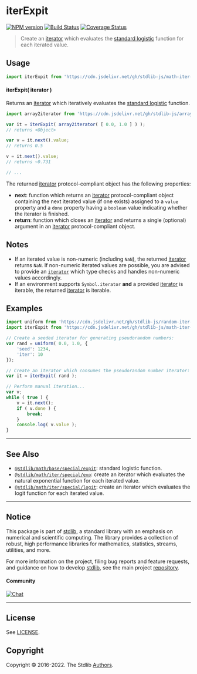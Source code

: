 <!--

@license Apache-2.0

Copyright (c) 2020 The Stdlib Authors.

Licensed under the Apache License, Version 2.0 (the "License");
you may not use this file except in compliance with the License.
You may obtain a copy of the License at

   http://www.apache.org/licenses/LICENSE-2.0

Unless required by applicable law or agreed to in writing, software
distributed under the License is distributed on an "AS IS" BASIS,
WITHOUT WARRANTIES OR CONDITIONS OF ANY KIND, either express or implied.
See the License for the specific language governing permissions and
limitations under the License.

-->

# iterExpit

[![NPM version][npm-image]][npm-url] [![Build Status][test-image]][test-url] [![Coverage Status][coverage-image]][coverage-url] <!-- [![dependencies][dependencies-image]][dependencies-url] -->

> Create an [iterator][mdn-iterator-protocol] which evaluates the [standard logistic][@stdlib/math/base/special/expit] function for each iterated value.

<!-- Section to include introductory text. Make sure to keep an empty line after the intro `section` element and another before the `/section` close. -->

<section class="intro">

</section>

<!-- /.intro -->

<!-- Package usage documentation. -->



<section class="usage">

## Usage

```javascript
import iterExpit from 'https://cdn.jsdelivr.net/gh/stdlib-js/math-iter-special-expit@deno/mod.js';
```

#### iterExpit( iterator )

Returns an [iterator][mdn-iterator-protocol] which iteratively evaluates the [standard logistic][@stdlib/math/base/special/expit] function.

```javascript
import array2iterator from 'https://cdn.jsdelivr.net/gh/stdlib-js/array-to-iterator@deno/mod.js';

var it = iterExpit( array2iterator( [ 0.0, 1.0 ] ) );
// returns <Object>

var v = it.next().value;
// returns 0.5

v = it.next().value;
// returns ~0.731

// ...
```

The returned [iterator][mdn-iterator-protocol] protocol-compliant object has the following properties:

-   **next**: function which returns an [iterator][mdn-iterator-protocol] protocol-compliant object containing the next iterated value (if one exists) assigned to a `value` property and a `done` property having a `boolean` value indicating whether the iterator is finished.
-   **return**: function which closes an [iterator][mdn-iterator-protocol] and returns a single (optional) argument in an [iterator][mdn-iterator-protocol] protocol-compliant object.

</section>

<!-- /.usage -->

<!-- Package usage notes. Make sure to keep an empty line after the `section` element and another before the `/section` close. -->

<section class="notes">

## Notes

-   If an iterated value is non-numeric (including `NaN`), the returned [iterator][mdn-iterator-protocol] returns `NaN`. If non-numeric iterated values are possible, you are advised to provide an [`iterator`][mdn-iterator-protocol] which type checks and handles non-numeric values accordingly.
-   If an environment supports `Symbol.iterator` **and** a provided [iterator][mdn-iterator-protocol] is iterable, the returned [iterator][mdn-iterator-protocol] is iterable.

</section>

<!-- /.notes -->

<!-- Package usage examples. -->

<section class="examples">

## Examples

<!-- eslint no-undef: "error" -->

```javascript
import uniform from 'https://cdn.jsdelivr.net/gh/stdlib-js/random-iter-uniform@deno/mod.js';
import iterExpit from 'https://cdn.jsdelivr.net/gh/stdlib-js/math-iter-special-expit@deno/mod.js';

// Create a seeded iterator for generating pseudorandom numbers:
var rand = uniform( 0.0, 1.0, {
    'seed': 1234,
    'iter': 10
});

// Create an iterator which consumes the pseudorandom number iterator:
var it = iterExpit( rand );

// Perform manual iteration...
var v;
while ( true ) {
    v = it.next();
    if ( v.done ) {
        break;
    }
    console.log( v.value );
}
```

</section>

<!-- /.examples -->

<!-- Section to include cited references. If references are included, add a horizontal rule *before* the section. Make sure to keep an empty line after the `section` element and another before the `/section` close. -->

<section class="references">

</section>

<!-- /.references -->

<!-- Section for related `stdlib` packages. Do not manually edit this section, as it is automatically populated. -->

<section class="related">

* * *

## See Also

-   <span class="package-name">[`@stdlib/math/base/special/expit`][@stdlib/math/base/special/expit]</span><span class="delimiter">: </span><span class="description">standard logistic function.</span>
-   <span class="package-name">[`@stdlib/math/iter/special/exp`][@stdlib/math/iter/special/exp]</span><span class="delimiter">: </span><span class="description">create an iterator which evaluates the natural exponential function for each iterated value.</span>
-   <span class="package-name">[`@stdlib/math/iter/special/logit`][@stdlib/math/iter/special/logit]</span><span class="delimiter">: </span><span class="description">create an iterator which evaluates the logit function for each iterated value.</span>

</section>

<!-- /.related -->

<!-- Section for all links. Make sure to keep an empty line after the `section` element and another before the `/section` close. -->


<section class="main-repo" >

* * *

## Notice

This package is part of [stdlib][stdlib], a standard library with an emphasis on numerical and scientific computing. The library provides a collection of robust, high performance libraries for mathematics, statistics, streams, utilities, and more.

For more information on the project, filing bug reports and feature requests, and guidance on how to develop [stdlib][stdlib], see the main project [repository][stdlib].

#### Community

[![Chat][chat-image]][chat-url]

---

## License

See [LICENSE][stdlib-license].


## Copyright

Copyright &copy; 2016-2022. The Stdlib [Authors][stdlib-authors].

</section>

<!-- /.stdlib -->

<!-- Section for all links. Make sure to keep an empty line after the `section` element and another before the `/section` close. -->

<section class="links">

[npm-image]: http://img.shields.io/npm/v/@stdlib/math-iter-special-expit.svg
[npm-url]: https://npmjs.org/package/@stdlib/math-iter-special-expit

[test-image]: https://github.com/stdlib-js/math-iter-special-expit/actions/workflows/test.yml/badge.svg?branch=main
[test-url]: https://github.com/stdlib-js/math-iter-special-expit/actions/workflows/test.yml?query=branch:main

[coverage-image]: https://img.shields.io/codecov/c/github/stdlib-js/math-iter-special-expit/main.svg
[coverage-url]: https://codecov.io/github/stdlib-js/math-iter-special-expit?branch=main

<!--

[dependencies-image]: https://img.shields.io/david/stdlib-js/math-iter-special-expit.svg
[dependencies-url]: https://david-dm.org/stdlib-js/math-iter-special-expit/main

-->

[chat-image]: https://img.shields.io/gitter/room/stdlib-js/stdlib.svg
[chat-url]: https://gitter.im/stdlib-js/stdlib/

[stdlib]: https://github.com/stdlib-js/stdlib

[stdlib-authors]: https://github.com/stdlib-js/stdlib/graphs/contributors

[umd]: https://github.com/umdjs/umd
[es-module]: https://developer.mozilla.org/en-US/docs/Web/JavaScript/Guide/Modules

[deno-url]: https://github.com/stdlib-js/math-iter-special-expit/tree/deno
[umd-url]: https://github.com/stdlib-js/math-iter-special-expit/tree/umd
[esm-url]: https://github.com/stdlib-js/math-iter-special-expit/tree/esm
[branches-url]: https://github.com/stdlib-js/math-iter-special-expit/blob/main/branches.md

[stdlib-license]: https://raw.githubusercontent.com/stdlib-js/math-iter-special-expit/main/LICENSE

[mdn-iterator-protocol]: https://developer.mozilla.org/en-US/docs/Web/JavaScript/Reference/Iteration_protocols#The_iterator_protocol

<!-- <related-links> -->

[@stdlib/math/base/special/expit]: https://github.com/stdlib-js/math-base-special-expit/tree/deno

[@stdlib/math/iter/special/exp]: https://github.com/stdlib-js/math-iter-special-exp/tree/deno

[@stdlib/math/iter/special/logit]: https://github.com/stdlib-js/math-iter-special-logit/tree/deno

<!-- </related-links> -->

</section>

<!-- /.links -->
